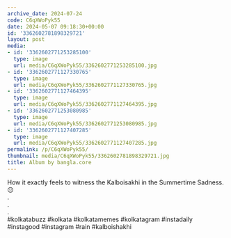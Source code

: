 ```yaml
---
archive_date: 2024-07-24
code: C6qXWoPyk55
date: 2024-05-07 09:18:30+00:00
id: '3362602781898329721'
layout: post
media:
- id: '3362602771253285100'
  type: image
  url: media/C6qXWoPyk55/3362602771253285100.jpg
- id: '3362602771127330765'
  type: image
  url: media/C6qXWoPyk55/3362602771127330765.jpg
- id: '3362602771127464395'
  type: image
  url: media/C6qXWoPyk55/3362602771127464395.jpg
- id: '3362602771253080985'
  type: image
  url: media/C6qXWoPyk55/3362602771253080985.jpg
- id: '3362602771127407285'
  type: image
  url: media/C6qXWoPyk55/3362602771127407285.jpg
permalink: /p/C6qXWoPyk55/
thumbnail: media/C6qXWoPyk55/3362602781898329721.jpg
title: Album by bangla.core
---
```


How it exactly feels to witness the Kalboisakhi in the Summertime Sadness. 😔  
.  
.  
.  
#kolkatabuzz #kolkata #kolkatamemes #kolkatagram #instadaily #instagood #instagram #rain #kalboishakhi